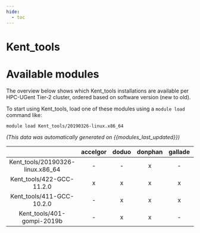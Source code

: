```yaml
---
hide:
  - toc
---
```


Kent_tools
==========

# Available modules


The overview below shows which Kent_tools installations are available per HPC-UGent Tier-2 cluster, ordered based on software version (new to old).

To start using Kent_tools, load one of these modules using a `module load` command like:

```shell
module load Kent_tools/20190326-linux.x86_64
```

*(This data was automatically generated on {{modules_last_updated}})*  

| |accelgor|doduo|donphan|gallade|joltik|shinx|skitty|
| :---: | :---: | :---: | :---: | :---: | :---: | :---: | :---: |
|Kent_tools/20190326-linux.x86_64|-|-|x|-|-|-|-|
|Kent_tools/422-GCC-11.2.0|x|x|x|x|-|-|-|
|Kent_tools/411-GCC-10.2.0|-|x|x|x|-|-|-|
|Kent_tools/401-gompi-2019b|-|x|x|-|-|-|-|
